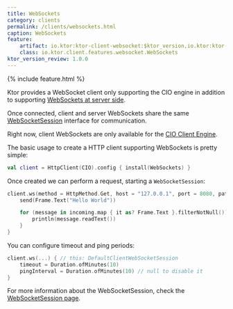 ```yaml
---
title: WebSockets
category: clients
permalink: /clients/websockets.html
caption: WebSockets  
feature:
    artifact: io.ktor:ktor-client-websocket:$ktor_version,io.ktor:ktor-client-cio:$ktor_version
    class: io.ktor.client.features.websocket.WebSockets
ktor_version_review: 1.0.0
---
```


{% include feature.html %}

Ktor provides a WebSocket client only supporting the CIO engine in addition to supporting [WebSockets at server side](/servers/features/websockets.html). 

Once connected, client and server WebSockets share the same [WebSocketSession](/servers/features/websockets.html#WebSocketSession)
interface for communication.

Right now, client WebSockets are only available for the [CIO Client Engine](/clients/http-client/engines.html#cio).

The basic usage to create a HTTP client supporting WebSockets is pretty simple:

```kotlin
val client = HttpClient(CIO).config { install(WebSockets) }
```

Once created we can perform a request, starting a `WebSocketSession`:

```kotlin
client.ws(method = HttpMethod.Get, host = "127.0.0.1", port = 8080, path = "/route/path/to/ws") { // this: DefaultClientWebSocketSession
    send(Frame.Text("Hello World"))

    for (message in incoming.map { it as? Frame.Text }.filterNotNull()) {
        println(message.readText())
    }
}
```

You can configure timeout and ping periods:

```kotlin
client.ws(...) { // this: DefaultClientWebSocketSession
    timeout = Duration.ofMinutes(10)
    pingInterval = Duration.ofMinutes(10) // null to disable it
}
```

For more information about the WebSocketSession, check the [WebSocketSession page](/servers/features/websockets.html#WebSocketSession).
